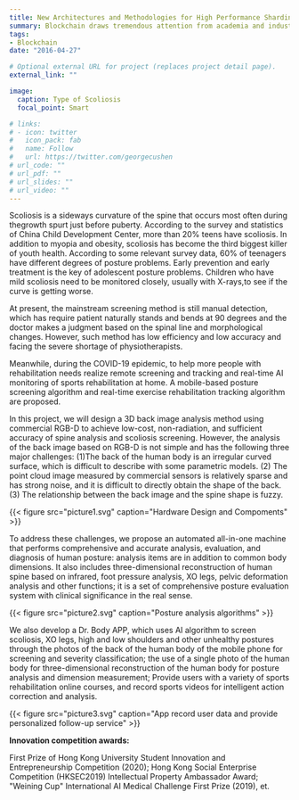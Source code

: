 ```yaml
---
title: New Architectures and Methodologies for High Performance Sharding Blockchain
summary: Blockchain draws tremendous attention from academia and industry, since it can provide distributed ledgers with data transparency, integrity, and immutability to untrusted parties for various decentralized applications.
tags:
- Blockchain
date: "2016-04-27"

# Optional external URL for project (replaces project detail page).
external_link: ""

image:
  caption: Type of Scoliosis 
  focal_point: Smart

# links:
# - icon: twitter
#   icon_pack: fab
#   name: Follow
#   url: https://twitter.com/georgecushen
# url_code: ""
# url_pdf: ""
# url_slides: ""
# url_video: ""
---
```


Scoliosis is a sideways curvature of the spine that occurs most often during thegrowth spurt just before puberty. According to the survey and statistics of China Child Development Center, more than 20% teens have scoliosis. In addition to myopia and obesity, scoliosis has become the third biggest killer of youth health. According to some relevant survey data, 60% of teenagers have different degrees of posture problems. Early prevention and early treatment is the key of adolescent posture problems. Children who have mild scoliosis need to be monitored closely, usually with X-rays,to see if the curve is getting worse.

At present, the mainstream screening method is still manual detection, which has require patient naturally stands and bends at 90 degrees and the doctor makes a judgment based on the spinal line and morphological changes. However, such method has low efficiency and low accuracy and facing the severe shortage of physiotherapists. 

Meanwhile, during the COVID-19 epidemic, to help more people with rehabilitation needs realize remote screening and tracking and real-time AI monitoring of sports rehabilitation at home. A mobile-based posture screening algorithm and real-time exercise rehabilitation tracking algorithm are proposed.

In this project, we will design a 3D back image analysis method using commercial RGB-D to achieve low-cost, non-radiation, and sufficient accuracy of spine analysis and scoliosis screening. However, the analysis of the back image based on RGB-D is not simple and has the following three major challenges: (1)The back of the human body is an irregular curved surface, which is difficult to describe with some parametric models. (2) The point cloud image measured by commercial sensors is relatively sparse and has strong noise, and it is difficult to directly obtain the shape of the back. (3) The relationship between the back image and the spine shape is fuzzy.

{{< figure src="picture1.svg" caption="Hardware Design and  Compoments" >}}

To address these challenges, we propose an automated all-in-one machine that performs comprehensive and accurate analysis, evaluation, and diagnosis of human posture: analysis items are in addition to common body dimensions. It also includes three-dimensional reconstruction of human spine based on infrared, foot pressure analysis, XO legs, pelvic deformation analysis and other functions; it is a set of comprehensive posture evaluation system with clinical significance in the real sense.

{{< figure src="picture2.svg" caption="Posture analysis algorithms" >}}

We also develop a Dr. Body APP, which uses AI algorithm to screen scoliosis, XO legs, high and low shoulders and other unhealthy postures through the photos of the back of the human body of the mobile phone for screening and severity classification; the use of a single photo of the human body for three-dimensional reconstruction of the human body for posture analysis and dimension measurement; Provide users with a variety of sports rehabilitation online courses, and record sports videos for intelligent action correction and analysis.

{{< figure src="picture3.svg" caption="App record user data and provide personalized follow-up service" >}}

**Innovation competition awards:** 

First Prize of Hong Kong University Student Innovation and Entrepreneurship Competition (2020); Hong Kong Social Enterprise Competition (HKSEC2019) Intellectual Property Ambassador Award; "Weining Cup" International AI Medical Challenge First Prize (2019), et.
